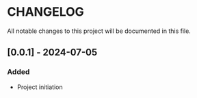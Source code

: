 # CHANGELOG

All notable changes to this project will be documented in this file.

## [0.0.1] - 2024-07-05

### Added
- Project initiation
